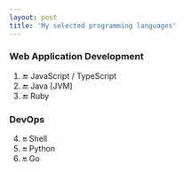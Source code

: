```yaml
---
layout: post
title: 'My selected programming languages'
---
```



### Web Application Development
1. :end: JavaScript / TypeScript
2. :end: Java [JVM]
3. :end: Ruby


### DevOps 
4. :on: Shell
5. :on: Python
6. :on: Go
